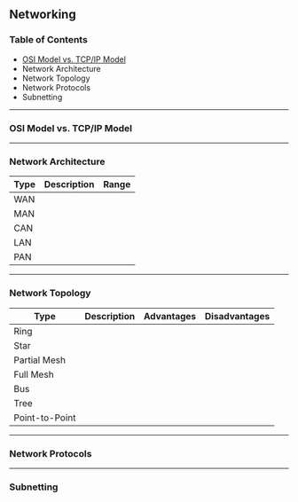 ## Networking

### Table of Contents
- [OSI Model vs. TCP/IP Model](#osi-model-vs-tcp-ip-model)
- Network Architecture
- Network Topology
- Network Protocols
- Subnetting


---
### OSI Model vs. TCP/IP Model


---

### Network Architecture

| Type | Description | Range |
|-----|----|----|
| WAN | | |
| MAN | | |
| CAN | | |
| LAN | | |
| PAN | | |

---

### Network Topology

| Type | Description | Advantages | Disadvantages |
|-----|----|----|----|
|Ring | | | |
|Star | | | |
|Partial Mesh | | | |
|Full Mesh | | | |
|Bus | | | |
|Tree | | | |
|Point-to-Point | | | |


---

### Network Protocols



---

### Subnetting
